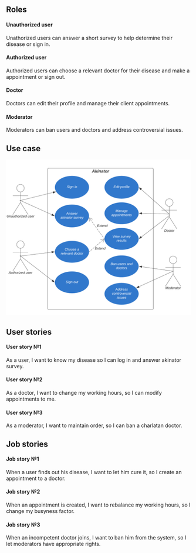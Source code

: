 ## Roles
#### Unauthorized user
Unathorized users can answer a short survey to help determine their disease or sign in.
#### Authorized user
Authorized users can choose a relevant doctor for their disease and make a appointment or sign out.
#### Doctor
Doctors can edit their profile and manage their client appointments.
#### Moderator
Moderators can ban users and doctors and address controversial issues.

## Use case
![use cases](https://github.com/kibrq/se-practice/blob/task-4/img/use-cases.png)
## User stories

#### User story №1
As a user, I want to know my disease so I can log in and answer akinator survey.

#### User story №2
As a doctor, I want to change my working hours, so I can modify appointments to me.

#### User story №3
As a moderator, I want to maintain order, so I can ban a charlatan doctor.

## Job stories

#### Job story №1
When a user finds out his disease, I want to let him cure it, so I create an appointment to a doctor.

#### Job story №2
When an appointment is created, I want to rebalance my working hours, so I change my busyness factor.

#### Job story №3
When an incompetent doctor joins, I want to ban him from the system, so I let moderators have appropriate rights.
